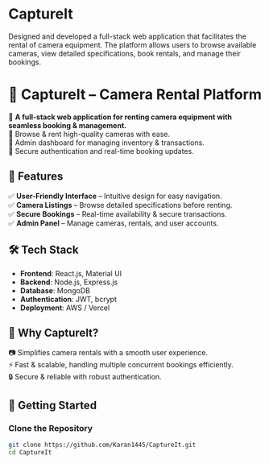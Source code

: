 # CaptureIt
Designed and developed a full-stack web application that facilitates the rental of camera equipment. The platform allows users to browse available cameras, view detailed specifications, book rentals, and manage their bookings.
# 📸 CaptureIt – Camera Rental Platform  

🚀 **A full-stack web application for renting camera equipment with seamless booking & management.**  
🔹 Browse & rent high-quality cameras with ease.  
🔹 Admin dashboard for managing inventory & transactions.  
🔹 Secure authentication and real-time booking updates.  

## 🌟 Features  
✅ **User-Friendly Interface** – Intuitive design for easy navigation.  
✅ **Camera Listings** – Browse detailed specifications before renting.  
✅ **Secure Bookings** – Real-time availability & secure transactions.  
✅ **Admin Panel** – Manage cameras, rentals, and user accounts.  

## 🛠️ Tech Stack  
- **Frontend**: React.js, Material UI  
- **Backend**: Node.js, Express.js  
- **Database**: MongoDB  
- **Authentication**: JWT, bcrypt  
- **Deployment**: AWS / Vercel  

## 🎯 Why CaptureIt?  
📷 Simplifies camera rentals with a smooth user experience.  
⚡ Fast & scalable, handling multiple concurrent bookings efficiently.  
🔒 Secure & reliable with robust authentication.  

## 🚀 Getting Started  
### Clone the Repository  
```bash
git clone https://github.com/Karan1445/CaptureIt.git
cd CaptureIt
